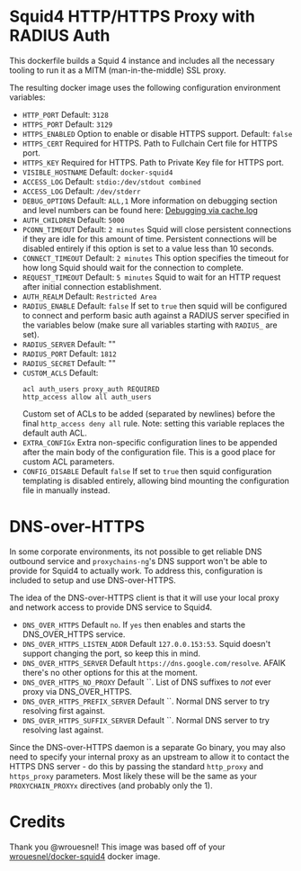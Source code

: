 # Squid4 HTTP/HTTPS Proxy with RADIUS Auth

This dockerfile builds a Squid 4 instance and includes all the necessary
tooling to run it as a MITM (man-in-the-middle) SSL proxy.

The resulting docker image uses the following configuration environment
variables:

 * `HTTP_PORT`
    Default: `3128`
 * `HTTPS_PORT`
    Default: `3129`
 * `HTTPS_ENABLED`
    Option to enable or disable HTTPS support. Default: `false`
 * `HTTPS_CERT`
    Required for HTTPS. Path to Fullchain Cert file for HTTPS port.
 * `HTTPS_KEY`
    Required for HTTPS. Path to Private Key file for HTTPS port.
 * `VISIBLE_HOSTNAME`
    Default: `docker-squid4`
 * `ACCESS_LOG`
    Default: `stdio:/dev/stdout combined`
 * `ACCESS_LOG`
    Default: `/dev/stderr`
 * `DEBUG_OPTIONS`
    Default: `ALL,1`
    More information on debugging section and level numbers can be found here: [Debugging via cache.log](http://etutorials.org/Server+Administration/Squid.+The+definitive+guide/Chapter+16.+Debugging+and+Troubleshooting/16.2+Debugging+via+cache.log/)
 * `AUTH_CHILDREN`
   Default: `5000`
 * `PCONN_TIMEOUT`
   Default: `2 minutes`
   Squid will close persistent connections if they are idle for this amount of time. Persistent connections will be disabled entirely if this option is set to a value less than 10 seconds.
 * `CONNECT_TIMEOUT`
   Default: `2 minutes`
   This option specifies the timeout for how long Squid should wait for the connection to complete.
 * `REQUEST_TIMEOUT`
   Default: `5 minutes`
   Squid to wait for an HTTP request after initial connection establishment.
 * `AUTH_REALM`
   Default: `Restricted Area`
 * `RADIUS_ENABLE`
   Default: `false`
   If set to `true` then squid will be configured to connect and perform basic auth against a RADIUS server specified in the variables below (make sure all variables starting with `RADIUS_` are set).
 * `RADIUS_SERVER`
   Default: ""
 * `RADIUS_PORT`
   Default: `1812`
 * `RADIUS_SECRET`
   Default: ""
 * `CUSTOM_ACLS`
   Default: 
   ```
   acl auth_users proxy_auth REQUIRED
   http_access allow all auth_users
   ```
   Custom set of ACLs to be added (separated by newlines) before the final `http_access deny all` rule. 
   Note: setting this variable replaces the default auth ACL.
 * `EXTRA_CONFIGx`
   Extra non-specific configuration lines to be appended after the main body of
   the configuration file. This is a good place for custom ACL parameters.
 * `CONFIG_DISABLE`
   Default `false`
   If set to `true` then squid configuration templating is disabled entirely, allowing
   bind mounting the configuration file in manually instead.

# DNS-over-HTTPS
In some corporate environments, its not possible to get reliable DNS outbound
service and `proxychains-ng`'s DNS support won't be able to provide for Squid4
to actually work. To address this, configuration is included to setup and use
DNS-over-HTTPS.

The idea of the DNS-over-HTTPS client is that it will use your local proxy and
network access to provide DNS service to Squid4.

* `DNS_OVER_HTTPS`
  Default `no`. If `yes` then enables and starts the DNS_OVER_HTTPS service.
* `DNS_OVER_HTTPS_LISTEN_ADDR`
  Default `127.0.0.153:53`. Squid doesn't support changing the port, so keep
  this in mind.
* `DNS_OVER_HTTPS_SERVER`
  Default `https://dns.google.com/resolve`. AFAIK there's no other options for
  this at the moment.
* `DNS_OVER_HTTPS_NO_PROXY`
  Default ``. List of DNS suffixes to *not* ever proxy via DNS_OVER_HTTPS.
* `DNS_OVER_HTTPS_PREFIX_SERVER`
  Default ``. Normal DNS server to try resolving first against.
* `DNS_OVER_HTTPS_SUFFIX_SERVER`
  Default ``. Normal DNS server to try resolving last against.

Since the DNS-over-HTTPS daemon is a separate Go binary, you may also need to
specify your internal proxy as an upstream to allow it to contact the HTTPS
DNS server - do this by passing the standard `http_proxy` and `https_proxy`
parameters. Most likely these will be the same as your `PROXYCHAIN_PROXYx`
directives (and probably only the 1).


# Credits
Thank you @wrouesnel! This image was based off of your [wrouesnel/docker-squid4](https://hub.docker.com/r/wrouesnel/docker-squid4) docker image. 